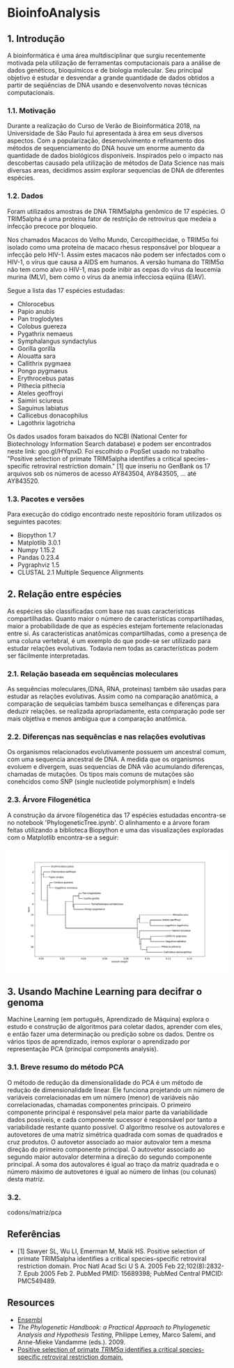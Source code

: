 # BioinfoAnalysis

## 1. Introdução

A bioinformática é uma área multdisciplinar que surgiu recentemente motivada pela utilização de ferramentas computacionais para a análise de dados genéticos,
bioquímicos e de biologia molecular. Seu principal objetivo é estudar e desvendar a grande quantidade de dados obtidos a partir de seqüências de DNA usando e desenvolvento novas técnicas computacionais.

### 1.1. Motivação
Durante a realização do Curso de Verão de Bioinformática 2018, na Universidade de São Paulo fui apresentada à área em seus diversos aspectos. Com a popularização, desenvolvimento e refinamento dos métodos de sequenciamento do DNA houve um enorme aumento da quantidade de dados biológicos disponíveis. Inspirados pelo o impacto nas descobertas causado pela utilização de métodos de Data Science nas mais diversas areas, decidimos assim explorar sequencias de DNA de diferentes espécies. 

### 1.2. Dados
Foram utilizados amostras de DNA TRIM5alpha genômico de 17 espécies. O TRIM5alpha é uma proteína fator de restrição de retrovírus que medeia a infecção precoce por bloqueio. 

Nos chamados Macacos do Velho Mundo, Cercopithecidae, o  TRIM5α foi isolado como uma proteína de macaco rhesus responsável por bloquear a infecção pelo HIV-1. Assim estes macacos não podem ser infectados com o HIV-1, o vírus que causa a AIDS em humanos.
A versão humana do TRIM5α não tem como alvo o HIV-1, mas pode inibir as cepas do vírus da leucemia murina (MLV), bem como o vírus da anemia infecciosa eqüina (EIAV).

Segue a lista das 17 espécies estudadas:

* Chlorocebus 
* Papio anubis 
* Pan troglodytes 
* Colobus guereza 
* Pygathrix nemaeus 
* Symphalangus syndactylus 
* Gorilla gorilla 
* Alouatta sara 
* Callithrix pygmaea 
* Pongo pygmaeus 
* Erythrocebus patas 
* Pithecia pithecia 
* Ateles geoffroyi 
* Saimiri sciureus 
* Saguinus labiatus 
* Callicebus donacophilus 
* Lagothrix lagotricha 


Os dados usados foram baixados do NCBI (National Center for Biotechnology Information Search database) e podem ser encontrados neste link: goo.gl/HYqnxD. Foi escolhido o PopSet usado no trabalho "Positive selection of primate TRIM5alpha identifies a critical species-specific retroviral restriction domain." [1] que inseriu no GenBank os 17 arquivos sob os números de acesso AY843504, AY843505, ... até  AY843520.

### 1.3. Pacotes e versões

Para execução do código encontrado neste repositório foram utilizados os seguintes pacotes:
* Biopython 1.7
* Matplotlib 3.0.1
* Numpy 1.15.2
* Pandas 0.23.4
* Pygraphviz 1.5
* CLUSTAL 2.1 Multiple Sequence Alignments



## 2. Relação entre espécies

As espécies são classificadas com base nas suas caracteristicas compartilhadas. Quanto maior o número de características compartilhadas, maior a probabilidade de que as espécies estejam fortemente relacionadas entre si.
As caracteristicas anatômicas compartilhadas, como a presença de uma coluna vertebral, é um exemplo do que pode-se ser utilizado para estudar relações evolutivas. Todavia nem todas as características podem ser fácilmente interpretadas.

### 2.1. Relação baseada em sequências moleculares

As sequências moleculares,(DNA, RNA, proteinas) também são usadas para estudar as relações evolutivas. Assim como na comparação anatômica, a comparação de sequêcias também busca semelhanças e diferenças para deduzir relações. 
se realizada apropriadamente, esta comparação pode ser mais objetiva e menos ambigua que a comparação anatômica.

### 2.2. Diferenças nas sequências e nas relações evolutivas
Os organismos relacionados evolutivamente possuem um ancestral comum, com uma sequencia ancestral de DNA. A medida que os organismos evoluem e divergem, suas sequencias de DNA vão acumulando diferenças, chamadas de mutações.
Os tipos mais comuns de mutações são conehcidos como SNP (single nucleotide polymorphism) e Indels

### 2.3. Árvore Filogenética
A construção da árvore filogenética das 17 espécies estudadas encontra-se no notebook 'PhylogeneticTree.ipynb'. O alinhamento e a árvore foram feitas utilizando a biblioteca Biopython e uma das visualizações exploradas com o Matplotlib encontra-se a seguir:

![image](tree.png)

## 3. Usando Machine Learning para decifrar o genoma
Machine Learning (em português, Aprendizado de Máquina) explora o estudo e construção de algoritmos para coletar dados, aprender com eles, e então fazer uma determinação ou predição sobre os dados. Dentre os vários tipos de aprendizado, iremos explorar o aprendizado por representação PCA (principal components analysis).

### 3.1. Breve resumo do método PCA 
O método de redução da dimensionalidade do PCA é um método de redução de dimensionalidade linear. Ele funciona projetando um número de variáveis correlacionadas em um número (menor) de variáveis não correlacionadas, chamadas componentes principais.
O primeiro componente principal é responsável pela maior parte da variabilidade dados possíveis, e cada componente sucessor é responsável por tanto a variabilidade restante quanto possível. O algoritmo resolve os autovalores e autovetores de uma matriz simétrica quadrada com somas de quadrados e cruz produtos. O autovetor associado ao maior autovalor tem a mesma direção do primeiro componente principal. O autovetor associado ao segundo maior autovalor determina a direção do segundo componente principal. A soma dos autovalores é igual ao traço da matriz quadrada e o número máximo de autovetores é igual ao número de linhas (ou colunas) desta matriz.

### 3.2. 
codons/matriz/pca

## Referências
* [1] Sawyer SL, Wu LI, Emerman M, Malik HS. Positive selection of primate
TRIM5alpha identifies a critical species-specific retroviral restriction domain. 
Proc Natl Acad Sci U S A. 2005 Feb 22;102(8):2832-7. Epub 2005 Feb 2. PubMed
PMID: 15689398; PubMed Central PMCID: PMC549489.

## Resources

* [Ensembl](https://www.ensembl.org/)
* _The Phylogenetic Handbook: a Practical Approach to Phylogenetic Analysis and Hypothesis Testing_,
Philippe Lemey, Marco Salemi, and Anne-Mieke Vandamme (eds.). 2009.
* [Positive selection of primate _TRIM5α_ identifies a critical species-specific retroviral restriction domain.](https://www.ncbi.nlm.nih.gov/pmc/articles/PMC549489/)
